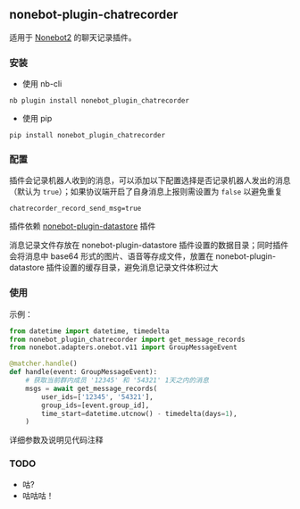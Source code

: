 ## nonebot-plugin-chatrecorder

适用于 [Nonebot2](https://github.com/nonebot/nonebot2) 的聊天记录插件。

### 安装

- 使用 nb-cli

```shell
nb plugin install nonebot_plugin_chatrecorder
```

- 使用 pip

```shell
pip install nonebot_plugin_chatrecorder
```

### 配置

插件会记录机器人收到的消息，可以添加以下配置选择是否记录机器人发出的消息（默认为 `true`）；如果协议端开启了自身消息上报则需设置为 `false` 以避免重复

```
chatrecorder_record_send_msg=true
```

插件依赖 [nonebot-plugin-datastore](https://github.com/he0119/nonebot-plugin-datastore) 插件

消息记录文件存放在 nonebot-plugin-datastore 插件设置的数据目录；同时插件会将消息中 base64 形式的图片、语音等存成文件，放置在 nonebot-plugin-datastore 插件设置的缓存目录，避免消息记录文件体积过大

### 使用

示例：

```python
from datetime import datetime, timedelta
from nonebot_plugin_chatrecorder import get_message_records
from nonebot.adapters.onebot.v11 import GroupMessageEvent

@matcher.handle()
def handle(event: GroupMessageEvent):
    # 获取当前群内成员 '12345' 和 '54321' 1天之内的消息
    msgs = await get_message_records(
        user_ids=['12345', '54321'],
        group_ids=[event.group_id],
        time_start=datetime.utcnow() - timedelta(days=1),
    )
```

详细参数及说明见代码注释

### TODO

- 咕?
- 咕咕咕！
